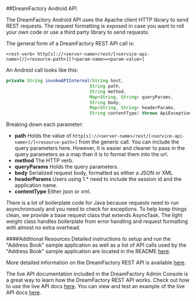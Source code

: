 ##DreamFactory Android API

The DreamFactory Android API uses the Apache client HTTP library to send REST requests. The request formatting is exposed in case you want to roll your own code or use a third party library to send requests. 

The general form of a DreamFactory REST API call is: 

`<rest-verb> http[s]://<server-name>/rest/[<service-api-name>]/[<resource-path>][?<param-name>=<param-value>]`

An Android call looks like this: 

```Java
private String invokeAPIInternal(String host, 
								String path, 
								String method, 
							   	Map<String, String> queryParams, 
							   	String body, 
							   	Map<String, String> headerParams, 
							   	String contentType) throws ApiException
```

Breaking down each parameter:
   - **path** Holds the value of `http[s]://<server-name>/rest/[<service-api-name>]/[<resource-path>]` from the generic call. You can include the query parameters here. However, it is easier and cleaner to pass in the query parameters as a map than it is to format them into the url.
   - **method** The HTTP verb.
   - **queryParams** Holds the query parameters.
   - **body** Serialized request body, formatted as either a JSON or XML
   - **headerParams** Users using 1.* need to include the session id and the application name.
   - **contentType** Either json or xml.

There is a lot of boilerplate code for Java because requests need to run asynchronously and you need to check for exceptions. To help keep things clean, we provide a base request class that extends AsyncTask. The light weight class handles boilerplate from error handling and request formatting with almost no extra overhead.

####Additional Resources
Detailed instructions to setup and run the "Address Book" sample application as well as a list of API calls used by the "Address Book" sample application are located in the README [here](../com/dreamfactory/sampleapp/README.md#example-api-calls-).

More detailed information on the DreamFactory REST API is available [here](https://github.com/dreamfactorysoftware/dsp-core/wiki/REST-API). 

The live API documentation included in the DreamFactory Admin Console is a great way to learn how the DreamFactory REST API works.
Check out how to use the live API docs [here](https://github.com/dreamfactorysoftware/dsp-core/wiki/API-Docs). You can view and test an example of the live API docs [here](https://dsp-sandman1.cloud.dreamfactory.com/swagger/).
